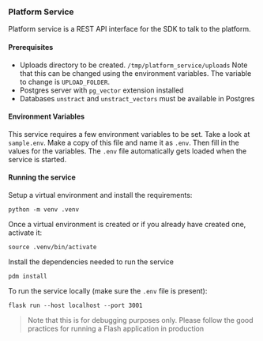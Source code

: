 ### Platform Service

Platform service is a REST API interface for the SDK to talk to the platform.

#### Prerequisites

- Uploads directory to be created. `/tmp/platform_service/uploads` Note that this can be changed using the environment
  variables. The variable to change is `UPLOAD_FOLDER`.
- Postgres server with `pg_vector` extension installed
- Databases `unstract` and `unstract_vectors` must be available in Postgres

#### Environment Variables

This service requires a few environment variables to be set. Take a look at `sample.env`. Make a copy of this file and
name it as `.env`. Then fill in the values for the variables. The `.env` file automatically gets loaded when the service
is started.

#### Running the service

Setup a virtual environment and install the requirements:

```commandline
python -m venv .venv
```

Once a virtual environment is created or if you already have created one, activate it:

```commandline 
source .venv/bin/activate
```

Install the dependencies needed to run the service
```commandline
pdm install
``` 

To run the service locally (make sure the `.env` file is present):

```commandline
flask run --host localhost --port 3001
```

> Note that this is for debugging purposes only. Please follow the good practices for running a Flash application in
> production
